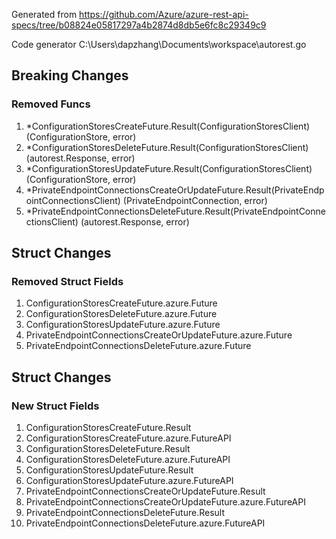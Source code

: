 Generated from https://github.com/Azure/azure-rest-api-specs/tree/b08824e05817297a4b2874d8db5e6fc8c29349c9

Code generator C:\Users\dapzhang\Documents\workspace\autorest.go

## Breaking Changes

### Removed Funcs

1. *ConfigurationStoresCreateFuture.Result(ConfigurationStoresClient) (ConfigurationStore, error)
1. *ConfigurationStoresDeleteFuture.Result(ConfigurationStoresClient) (autorest.Response, error)
1. *ConfigurationStoresUpdateFuture.Result(ConfigurationStoresClient) (ConfigurationStore, error)
1. *PrivateEndpointConnectionsCreateOrUpdateFuture.Result(PrivateEndpointConnectionsClient) (PrivateEndpointConnection, error)
1. *PrivateEndpointConnectionsDeleteFuture.Result(PrivateEndpointConnectionsClient) (autorest.Response, error)

## Struct Changes

### Removed Struct Fields

1. ConfigurationStoresCreateFuture.azure.Future
1. ConfigurationStoresDeleteFuture.azure.Future
1. ConfigurationStoresUpdateFuture.azure.Future
1. PrivateEndpointConnectionsCreateOrUpdateFuture.azure.Future
1. PrivateEndpointConnectionsDeleteFuture.azure.Future

## Struct Changes

### New Struct Fields

1. ConfigurationStoresCreateFuture.Result
1. ConfigurationStoresCreateFuture.azure.FutureAPI
1. ConfigurationStoresDeleteFuture.Result
1. ConfigurationStoresDeleteFuture.azure.FutureAPI
1. ConfigurationStoresUpdateFuture.Result
1. ConfigurationStoresUpdateFuture.azure.FutureAPI
1. PrivateEndpointConnectionsCreateOrUpdateFuture.Result
1. PrivateEndpointConnectionsCreateOrUpdateFuture.azure.FutureAPI
1. PrivateEndpointConnectionsDeleteFuture.Result
1. PrivateEndpointConnectionsDeleteFuture.azure.FutureAPI
